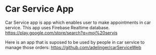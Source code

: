 # Car Service App

Car Service app is app which enables user to make appointments in car service. This app uses Firebase Realtime database. 
https://play.google.com/store/search?q=moj%20servis

Here is an app that is suposed to be used by people in car service to manage those orders:
https://github.com/adelinger/carServiceWeb

